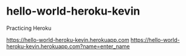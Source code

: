 # hello-world-heroku-kevin
Practicing Heroku

https://hello-world-heroku-kevin.herokuapp.com
https://hello-world-heroku-kevin.herokuapp.com?name=enter_name
